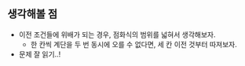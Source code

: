 ## 생각해볼 점
  - 이전 조건들에 위배가 되는 경우, 점화식의 범위를 넓혀서 생각해보자.
    - 한 칸씩 계단을 두 번 동시에 오를 수 없다면, 세 칸 이전 것부터 따져보자.
  - 문제 잘 읽기..!  
